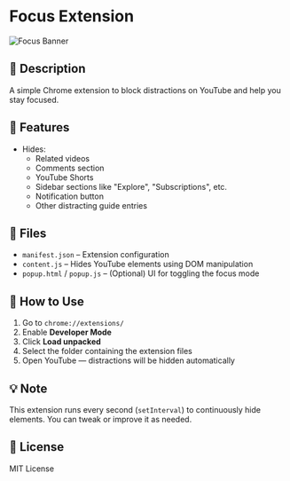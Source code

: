 ﻿# Focus Extension

![Focus Banner](https://i.ibb.co/TD8X02Hv/focus-banner.png)

## 📜 Description

A simple Chrome extension to block distractions on YouTube and help you stay focused.

## 🔧 Features

- Hides:
  - Related videos
  - Comments section
  - YouTube Shorts
  - Sidebar sections like "Explore", "Subscriptions", etc.
  - Notification button
  - Other distracting guide entries

## 📁 Files

- `manifest.json` – Extension configuration
- `content.js` – Hides YouTube elements using DOM manipulation
- `popup.html` / `popup.js` – (Optional) UI for toggling the focus mode

## 🚀 How to Use

1. Go to `chrome://extensions/`
2. Enable **Developer Mode**
3. Click **Load unpacked**
4. Select the folder containing the extension files
5. Open YouTube — distractions will be hidden automatically

## 💡 Note

This extension runs every second (`setInterval`) to continuously hide elements. You can tweak or improve it as needed.

## 📜 License

MIT License
